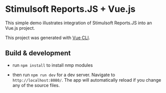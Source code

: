 # Stimulsoft Reports.JS + Vue.js

This simple demo illustrates integration of Stimulsoft Reports.JS into an Vue.js project.

This project was generated with [Vue CLI](https://github.com/vuejs/vue-cli).

## Build & development

* run ``` npm install ``` to install nmp modules

* then run ``` npm run dev ``` for a dev server. Navigate to ``` http://localhost:8080/ ```. The app will automatically reload if you change any of the source files.

